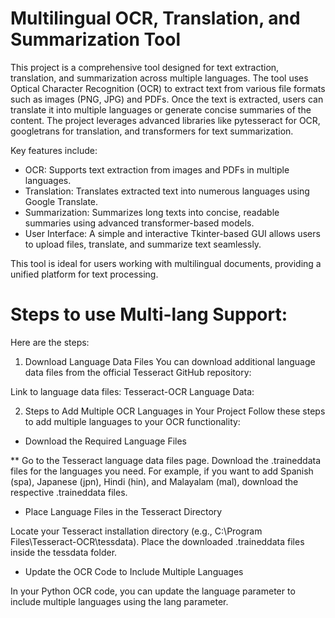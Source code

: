 # Multilingual OCR, Translation, and Summarization Tool
This project is a comprehensive tool designed for text extraction, translation, and summarization across multiple languages. The tool uses Optical Character Recognition (OCR) to extract text from various file formats such as images (PNG, JPG) and PDFs. Once the text is extracted, users can translate it into multiple languages or generate concise summaries of the content. The project leverages advanced libraries like pytesseract for OCR, googletrans for translation, and transformers for text summarization.

Key features include:

* OCR: Supports text extraction from images and PDFs in multiple languages.
* Translation: Translates extracted text into numerous languages using Google Translate.
* Summarization: Summarizes long texts into concise, readable summaries using advanced transformer-based models.
* User Interface: A simple and interactive Tkinter-based GUI allows users to upload files, translate, and summarize text seamlessly.

This tool is ideal for users working with multilingual documents, providing a unified platform for text processing.

# Steps to use Multi-lang Support:
Here are the steps:

1. Download Language Data Files
You can download additional language data files from the official Tesseract GitHub repository:

Link to language data files: Tesseract-OCR Language Data:

2. Steps to Add Multiple OCR Languages in Your Project
Follow these steps to add multiple languages to your OCR functionality:

* Download the Required Language Files

** Go to the Tesseract language data files page.
Download the .traineddata files for the languages you need. For example, if you want to add Spanish (spa), Japanese (jpn), Hindi (hin), and Malayalam (mal), download the respective .traineddata files.

* Place Language Files in the Tesseract Directory

Locate your Tesseract installation directory (e.g., C:\Program Files\Tesseract-OCR\tessdata).
Place the downloaded .traineddata files inside the tessdata folder.

* Update the OCR Code to Include Multiple Languages

In your Python OCR code, you can update the language parameter to include multiple languages using the lang parameter.
